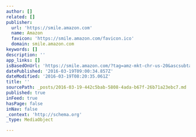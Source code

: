 ```yaml
---
author: []
related: []
publisher:
  url: 'https://smile.amazon.com'
  name: Amazon
  favicon: 'https://smile.amazon.com/favicon.ico'
  domain: smile.amazon.com
keywords: []
description: ''
app_links: []
isBasedOnUrl: 'https://smile.amazon.com/?tag=amz-mkt-chr-us-20&ascsubtag=1ba00-01000-s1060-def00-other-smile-us000-gatwy-feature-HNAVL'
datePublished: '2016-03-19T09:00:34.857Z'
dateModified: '2016-03-19T08:20:35.061Z'
title: ''
sourcePath: _posts/2016-03-19-442c5bab-5808-4ada-b67f-26b71a23ebc7.md
published: true
inFeed: true
hasPage: false
inNav: false
_context: 'http://schema.org'
_type: MediaObject

---
```

<article style=""></article>